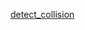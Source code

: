 [detect_collision](https://huggglee.github.io/Game_Training/phase1/basic_math_physic/basic_collision/ex/detect_collision.html)